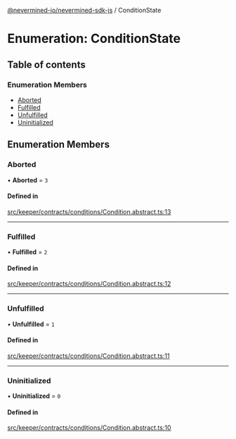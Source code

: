 [@nevermined-io/nevermined-sdk-js](../code-reference.md) / ConditionState

# Enumeration: ConditionState

## Table of contents

### Enumeration Members

- [Aborted](ConditionState.md#aborted)
- [Fulfilled](ConditionState.md#fulfilled)
- [Unfulfilled](ConditionState.md#unfulfilled)
- [Uninitialized](ConditionState.md#uninitialized)

## Enumeration Members

### Aborted

• **Aborted** = ``3``

#### Defined in

[src/keeper/contracts/conditions/Condition.abstract.ts:13](https://github.com/nevermined-io/sdk-js/blob/416920b/src/keeper/contracts/conditions/Condition.abstract.ts#L13)

___

### Fulfilled

• **Fulfilled** = ``2``

#### Defined in

[src/keeper/contracts/conditions/Condition.abstract.ts:12](https://github.com/nevermined-io/sdk-js/blob/416920b/src/keeper/contracts/conditions/Condition.abstract.ts#L12)

___

### Unfulfilled

• **Unfulfilled** = ``1``

#### Defined in

[src/keeper/contracts/conditions/Condition.abstract.ts:11](https://github.com/nevermined-io/sdk-js/blob/416920b/src/keeper/contracts/conditions/Condition.abstract.ts#L11)

___

### Uninitialized

• **Uninitialized** = ``0``

#### Defined in

[src/keeper/contracts/conditions/Condition.abstract.ts:10](https://github.com/nevermined-io/sdk-js/blob/416920b/src/keeper/contracts/conditions/Condition.abstract.ts#L10)
